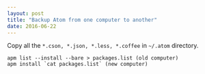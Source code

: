 ```yaml
---
layout: post
title: "Backup Atom from one computer to another"
date: 2016-06-22
---
```


Copy all the `*.cson, *.json, *.less, *.coffee` in `~/.atom` directory.

	apm list --install --bare > packages.list (old computer)
	apm install `cat packages.list` (new computer)

